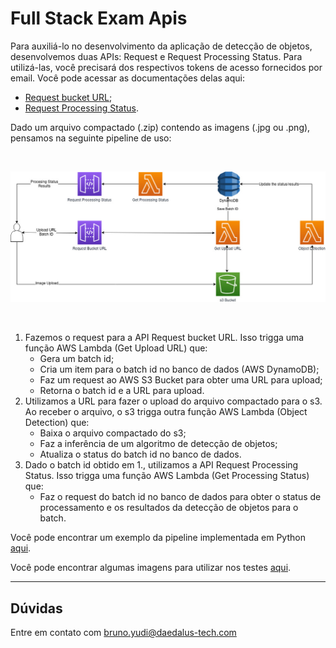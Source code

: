 # Full Stack Exam Apis

Para auxiliá-lo no desenvolvimento da aplicação de detecção de objetos, desenvolvemos duas APIs: Request e Request Processing Status. Para utilizá-las, você precisará dos respectivos tokens de acesso fornecidos por email. Você pode acessar as documentações delas aqui:
- [Request bucket URL](./get_upload_url_api);
- [Request Processing Status](./get_processing_status_api).

Dado um arquivo compactado (.zip) contendo as imagens (.jpg ou .png), pensamos na seguinte pipeline de uso:

<br>

![alt text](.images/FullStackDiagram.jpg)

<br>

1. Fazemos o request para a API Request bucket URL. Isso trigga uma função AWS Lambda (Get Upload URL) que:
    - Gera um batch id;
    - Cria um item para o batch id no banco de dados (AWS DynamoDB);
    - Faz um request ao AWS S3 Bucket para obter uma URL para upload;
    - Retorna o batch id e a URL para upload.
2. Utilizamos a URL para fazer o upload do arquivo compactado para o s3. Ao receber o arquivo, o s3 trigga outra função AWS Lambda (Object Detection) que:
    - Baixa o arquivo compactado do s3;
    - Faz a inferência de um algoritmo de detecção de objetos;
    - Atualiza o status do batch id no banco de dados.
3. Dado o batch id obtido em 1., utilizamos a API Request Processing Status. Isso trigga uma função AWS Lambda (Get Processing Status) que:
    - Faz o request do batch id no banco de dados para obter o status de processamento e os resultados da detecção de objetos para o batch.

Você pode encontrar um exemplo da pipeline implementada em Python [aqui](./test_all_apis.py).

Você pode encontrar algumas imagens para utilizar nos testes [aqui](./images.zip).

---------------------------------------------------------------------------------
## Dúvidas
Entre em contato com bruno.yudi@daedalus-tech.com
